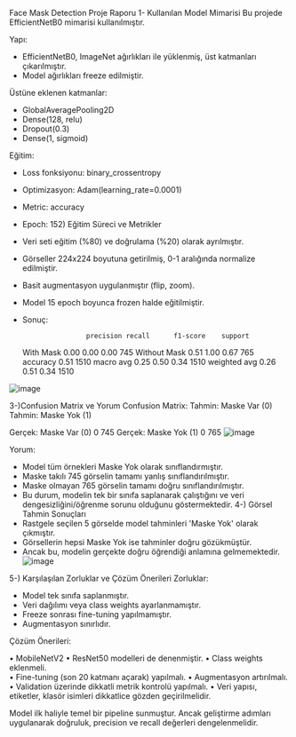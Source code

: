 Face Mask Detection Proje Raporu
1- Kullanılan Model Mimarisi
Bu projede EfficientNetB0 mimarisi kullanılmıştır.

Yapı:
- EfficientNetB0, ImageNet ağırlıkları ile yüklenmiş, üst katmanları çıkarılmıştır.
- Model ağırlıkları freeze edilmiştir.

Üstüne eklenen katmanlar:
- GlobalAveragePooling2D
- Dense(128, relu)
- Dropout(0.3)
- Dense(1, sigmoid)

Eğitim:
- Loss fonksiyonu: binary_crossentropy
- Optimizasyon: Adam(learning_rate=0.0001)
- Metric: accuracy
- Epoch: 152) Eğitim Süreci ve Metrikler
- Veri seti eğitim (%80) ve doğrulama (%20) olarak ayrılmıştır.
- Görseller 224x224 boyutuna getirilmiş, 0-1 aralığında normalize edilmiştir.
- Basit augmentasyon uygulanmıştır (flip, zoom).
- Model 15 epoch boyunca frozen halde eğitilmiştir.

- Sonuç:

   
	                  precision	recall  	f1-score   	support
   With Mask       	0.00      	0.00      	0.00      	745
Without Mask       	0.51      	1.00      	0.67       	765
accuracy    			                          0.51      	1510
macro avg       	  0.25	      0.50	      0.34	      1510
weighted avg       	0.26	      0.51	      0.34	      1510

 ![image](https://github.com/user-attachments/assets/a4ab79e1-b597-4a5a-94c9-2824149aa744)

3-)Confusion Matrix ve Yorum
Confusion Matrix:
   Tahmin: Maske Var (0)   Tahmin: Maske Yok (1)  

Gerçek: Maske Var (0)	    0	    745
Gerçek: Maske Yok (1)    	0	    765
![image](https://github.com/user-attachments/assets/c862f5e0-6bc7-41cb-a25b-68c0f6b91a75)

 
Yorum:
- Model tüm örnekleri Maske Yok olarak sınıflandırmıştır.
- Maske takılı 745 görselin tamamı yanlış sınıflandırılmıştır.
- Maske olmayan 765 görselin tamamı doğru sınıflandırılmıştır.
- Bu durum, modelin tek bir sınıfa saplanarak çalıştığını ve veri dengesizliğini/öğrenme sorunu olduğunu göstermektedir.
4-) Görsel Tahmin Sonuçları
- Rastgele seçilen 5 görselde model tahminleri 'Maske Yok' olarak çıkmıştır.
- Görsellerin hepsi Maske Yok ise tahminler doğru gözükmüştür.
- Ancak bu, modelin gerçekte doğru öğrendiği anlamına gelmemektedir.
![image](https://github.com/user-attachments/assets/d2b885fb-3157-4eba-83d2-b03195a70484)

5-) Karşılaşılan Zorluklar ve Çözüm Önerileri
Zorluklar:
- Model tek sınıfa saplanmıştır.
- Veri dağılımı veya class weights ayarlanmamıştır.
- Freeze sonrası fine-tuning yapılmamıştır.
- Augmentasyon sınırlıdır.

Çözüm Önerileri:

 
  •  MobileNetV2 • ResNet50 modelleri de denenmiştir.
  •  Class weights eklenmeli.	
  •  Fine-tuning (son 20 katmanı açarak) yapılmalı.
  •  Augmentasyon artırılmalı.
  •  Validation üzerinde dikkatli metrik kontrolü yapılmalı.
  •  Veri yapısı, etiketler, klasör isimleri dikkatlice gözden geçirilmelidir.	


Model ilk haliyle temel bir pipeline sunmuştur. Ancak geliştirme adımları uygulanarak doğruluk, precision ve recall değerleri dengelenmelidir.
